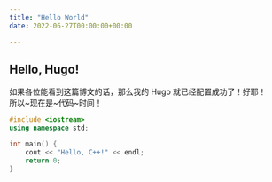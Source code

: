 ```yaml
---
title: "Hello World"
date: 2022-06-27T00:00:00+00:00

---
```


## Hello, Hugo!
如果各位能看到这篇博文的话，那么我的 Hugo 就已经配置成功了！好耶！<br>
所以~现在是~代码~时间！
```cpp
#include <iostream>
using namespace std;

int main() {
    cout << "Hello, C++!" << endl;
    return 0;
}
```